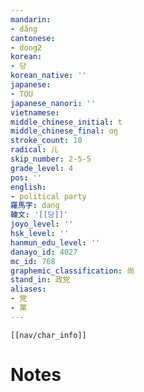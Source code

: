 ```yaml
---
mandarin:
- dǎng
cantonese:
- dong2
korean:
- 당
korean_native: ''
japanese:
- TOU
japanese_nanori: ''
vietnamese:
middle_chinese_initial: t
middle_chinese_final: ɑŋ
stroke_count: 10
radical: 儿
skip_number: 2-5-5
grade_level: 4
pos: ''
english:
- political party
羅馬字: dang
韓文: '[[당]]'
joyo_level: ''
hsk_level: ''
hanmun_edu_level: ''
danayo_id: 4027
mc_id: 768
graphemic_classification: 尚
stand_in: 政党
aliases:
- 党
- 黨
---
```

```meta-bind-embed
[[nav/char_info]]
```

# Notes
